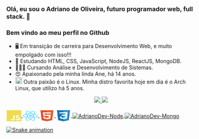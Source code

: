 ### Olá, eu sou o Adriano de Oliveira, futuro programador web, full stack. 👋
### Bem vindo ao meu perfil no Github


- 🖥️ Em transição de carreira para Desenvolvimento Web, e muito empolgado com isso!!!
- 🌱 Estudando HTML, CSS, JavaScript, NodeJS, ReactJS, MongoDB.
- 👨🏻‍🎓 Cursando Análise e Desenvolvimento de Sistemas.
- 😍 Apaixonado pela minha linda Ane, há 14 anos.
- <img src="https://cdn.jsdelivr.net/gh/devicons/devicon/icons/linux/linux-original.svg" width="18px" height="18px"/> Outra paixão é o Linux. Minha distro favorita hoje em dia é o Arch Linux, que utilizo há 5 anos.

<div align="center">
  <a href="https://github.com/adrianoarch">
  <img height="160em" src="https://github-readme-stats.vercel.app/api?username=adrianoarch&show_icons=true&theme=calm&include_all_commits=true&count_private=true"/>
  <img height="160em" src="https://github-readme-stats.vercel.app/api/top-langs/?username=adrianoarch&layout=compact&langs_count=7&theme=calm"/>
</div>
 
  <div style="display: inline_block"><br>
  <img align="center" alt="AdrianoDev-Js" height="30" width="40" src="https://raw.githubusercontent.com/devicons/devicon/master/icons/javascript/javascript-plain.svg">
  <img align="center" alt="AdrianoDev-React" height="30" width="40" src="https://raw.githubusercontent.com/devicons/devicon/master/icons/react/react-original.svg">
  <img align="center" alt="AdrianoDev-HTML" height="30" width="40" src="https://raw.githubusercontent.com/devicons/devicon/master/icons/html5/html5-original.svg">
  <img align="center" alt="AdrianoDev-CSS" height="30" width="40" src="https://raw.githubusercontent.com/devicons/devicon/master/icons/css3/css3-original.svg">
  <img align="center" alt="AdrianoDev-Node" height="30" width="40" src="https://cdn.jsdelivr.net/gh/devicons/devicon/icons/nodejs/nodejs-original.svg">
  <img align="center" alt="AdrianoDev-Mongo" height="30" width="40" src="https://cdn.jsdelivr.net/gh/devicons/devicon/icons/mongodb/mongodb-original.svg">
</div>
 
  
   ![Snake animation](https://github.com/adrianoarch/adrianoarch/blob/output/github-contribution-grid-snake.svg)
